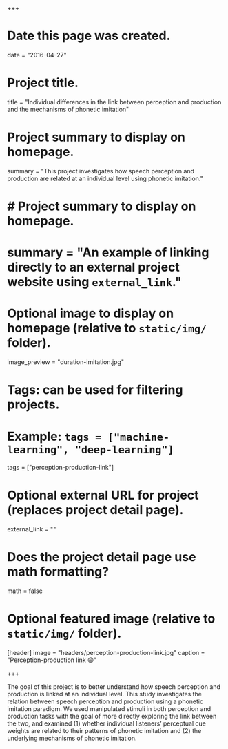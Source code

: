 +++
# Date this page was created.
date = "2016-04-27"

# Project title.
title = "Individual differences in the link between perception and production and the mechanisms of phonetic imitation"

# Project summary to display on homepage.
summary = "This project investigates how speech perception and production are related at an individual level using phonetic imitation."

# # Project summary to display on homepage.
# summary = "An example of linking directly to an external project website using `external_link`."

# Optional image to display on homepage (relative to `static/img/` folder).
image_preview = "duration-imitation.jpg"

# Tags: can be used for filtering projects.
# Example: `tags = ["machine-learning", "deep-learning"]`
tags = ["perception-production-link"]

# Optional external URL for project (replaces project detail page).
external_link = ""

# Does the project detail page use math formatting?
math = false

# Optional featured image (relative to `static/img/` folder).
[header]
image = "headers/perception-production-link.jpg"
caption = "Perception-production link :smile:"

+++

The goal of this project is to better understand how speech perception and production is linked at an individual level. This study investigates the relation between speech perception and production using a phonetic imitation paradigm. We used manipulated stimuli in both perception and production tasks with the goal of more directly exploring the link between the two, and examined (1) whether individual listeners’ perceptual cue weights are related to their patterns of phonetic imitation and (2) the underlying mechanisms of phonetic imitation.
